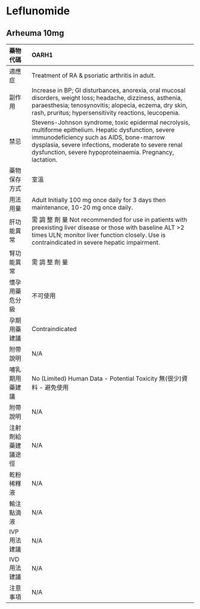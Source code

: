 # Leflunomide

## Arheuma 10mg

| 藥物代碼           | OARH1                                                                                                                                                                                                                                                                  |
|:-------------------|:-----------------------------------------------------------------------------------------------------------------------------------------------------------------------------------------------------------------------------------------------------------------------|
| 適應症             | Treatment of RA & psoriatic arthritis in adult.                                                                                                                                                                                                                        |
| 副作用             | Increase in BP; GI disturbances, anorexia, oral mucosal disorders, weight loss; headache, dizziness, asthenia, paraesthesia; tenosynovitis; alopecia, eczema, dry skin, rash, pruritus; hypersensitivity reactions, leucopenia.                                        |
| 禁忌               | Stevens-Johnson syndrome, toxic epidermal necrolysis, multiforme epithelium. Hepatic dysfunction, severe immunodeficiency such as AIDS, bone-marrow dysplasia, severe infections, moderate to severe renal dysfunction, severe hypoproteinaemia. Pregnancy, lactation. |
| 藥物保存方式       | 室溫                                                                                                                                                                                                                                                                   |
| 用法用量           | Adult Initially 100 mg once daily for 3 days then maintenance, 10-20 mg once daily.                                                                                                                                                                                    |
| 肝功能異常         | 需 調 整 劑 量  Not recommended for use in patients with preexisting liver disease or those with baseline ALT >2 times ULN; monitor liver function closely. Use is contraindicated in severe hepatic impairment.                                                       |
| 腎功能異常         | 需 調 整 劑 量                                                                                                                                                                                                                                                         |
| 懷孕用藥危分級     | 不可使用                                                                                                                                                                                                                                                               |
| 孕期用藥建議       | Contraindicated                                                                                                                                                                                                                                                        |
| 附帶說明           | N/A                                                                                                                                                                                                                                                                    |
| 哺乳期用藥建議     | No (Limited) Human Data - Potential Toxicity 無(很少)資料 - 避免使用                                                                                                                                                                                                   |
| 附帶說明           | N/A                                                                                                                                                                                                                                                                    |
| 注射劑給藥建議途徑 | N/A                                                                                                                                                                                                                                                                    |
| 乾粉稀釋液         | N/A                                                                                                                                                                                                                                                                    |
| 輸注點滴液         | N/A                                                                                                                                                                                                                                                                    |
| IVP 用法建議       | N/A                                                                                                                                                                                                                                                                    |
| IVD 用法建議       | N/A                                                                                                                                                                                                                                                                    |
| 注意事項           | N/A                                                                                                                                                                                                                                                                    |


